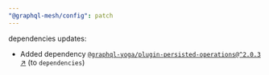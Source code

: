 ```yaml
---
"@graphql-mesh/config": patch
---
```

dependencies updates:
  - Added dependency [`@graphql-yoga/plugin-persisted-operations@^2.0.3` ↗︎](https://www.npmjs.com/package/@graphql-yoga/plugin-persisted-operations/v/2.0.3) (to `dependencies`)
